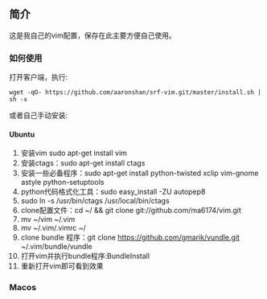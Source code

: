## 简介
这是我自己的vim配置，保存在此主要方便自己使用。

### 如何使用

打开客户端，执行:
```
wget -qO- https://github.com/aaronshan/srf-vim.git/master/install.sh | sh -x
```

或者自己手动安装:
#### Ubuntu
1. 安装vim sudo apt-get install vim
2. 安装ctags：sudo apt-get install ctags
3. 安装一些必备程序：sudo apt-get install python-twisted xclip vim-gnome astyle python-setuptools
4. python代码格式化工具：sudo easy_install -ZU autopep8
5. sudo ln -s /usr/bin/ctags /usr/local/bin/ctags
6. clone配置文件：cd ~/ && git clone git://github.com/ma6174/vim.git
7. mv ~/vim ~/.vim
8. mv ~/.vim/.vimrc ~/
9. clone bundle 程序：git clone https://github.com/gmarik/vundle.git ~/.vim/bundle/vundle
10. 打开vim并执行bundle程序:BundleInstall
11. 重新打开vim即可看到效果

### Macos


